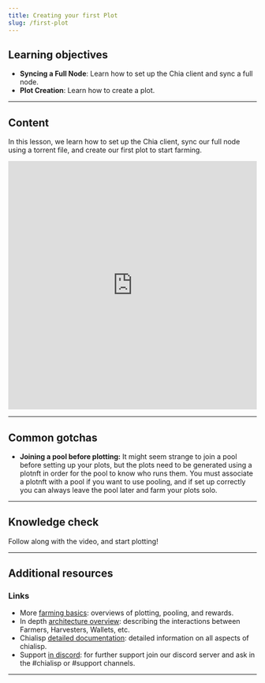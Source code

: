 ```yaml
---
title: Creating your first Plot
slug: /first-plot
---
```


## Learning objectives

- **Syncing a Full Node**: Learn how to set up the Chia client and sync a full node.
- **Plot Creation**: Learn how to create a plot.

***

## Content

In this lesson, we learn how to set up the Chia client, sync our full node using a torrent file, and create our first plot to start farming.

<div class="videoWrapper">
<iframe width="100%" height="504" src="https://www.youtube.com/embed/UgTe1t-bMsU" frameborder="0" allowfullscreen="allowfullscreen"></iframe>
</div>

***

## Common gotchas

- **Joining a pool before plotting:** It might seem strange to join a pool before setting up your plots, but the plots need to be generated using a plotnft in order for the pool to know who runs them. You must associate a plotnft with a pool if you want to use pooling, and if set up correctly you can always leave the pool later and farm your plots solo.

***

## Knowledge check

Follow along with the video, and start plotting!

***

## Additional resources

### Links

- More [farming basics](https://docs.chia.net/farming-basics): overviews of plotting, pooling, and rewards.
- In depth [architecture overview](https://docs.chia.net/architecture-overview): describing the interactions between Farmers, Harvesters, Wallets, etc.
- Chialisp [detailed documentation](https://chialisp.com/): detailed information on all aspects of chialisp.
- Support [in discord](https://discord.gg/chia): for further support join our discord server and ask in the #chialisp or #support channels.

***
